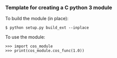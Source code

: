 ### Template for creating a C python 3 module

To build the module (in place):

```
$ python setup.py build_ext --inplace
```

To use the module:

```
>>> import cos_module
>>> print(cos_module.cos_func(1.0))
```

